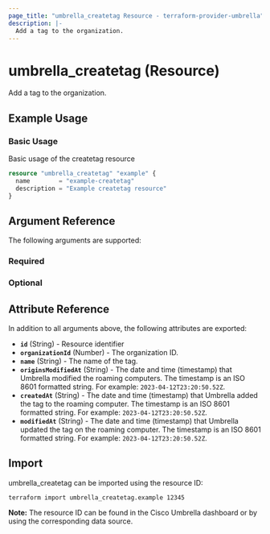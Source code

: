 ```yaml
---
page_title: "umbrella_createtag Resource - terraform-provider-umbrella"
description: |-
  Add a tag to the organization.
---
```


# umbrella_createtag (Resource)

Add a tag to the organization.

## Example Usage


### Basic Usage

Basic usage of the createtag resource

```terraform
resource "umbrella_createtag" "example" {
  name        = "example-createtag"
  description = "Example createtag resource"
}
```



## Argument Reference

The following arguments are supported:

### Required



### Optional



## Attribute Reference

In addition to all arguments above, the following attributes are exported:

- **`id`** (String) - Resource identifier
- **`organizationId`** (Number) - The organization ID.
- **`name`** (String) - The name of the tag.
- **`originsModifiedAt`** (String) - The date and time (timestamp) that Umbrella modified the roaming computers. The timestamp is an ISO 8601 formatted string. For example: `2023-04-12T23:20:50.52Z`.
- **`createdAt`** (String) - The date and time (timestamp) that Umbrella added the tag to the roaming computer. The timestamp is an ISO 8601 formatted string. For example: `2023-04-12T23:20:50.52Z`.
- **`modifiedAt`** (String) - The date and time (timestamp) that Umbrella updated the tag on the roaming computer. The timestamp is an ISO 8601 formatted string. For example: `2023-04-12T23:20:50.52Z`.



## Import

umbrella_createtag can be imported using the resource ID:

```shell
terraform import umbrella_createtag.example 12345
```

**Note:** The resource ID can be found in the Cisco Umbrella dashboard or by using the corresponding data source.


